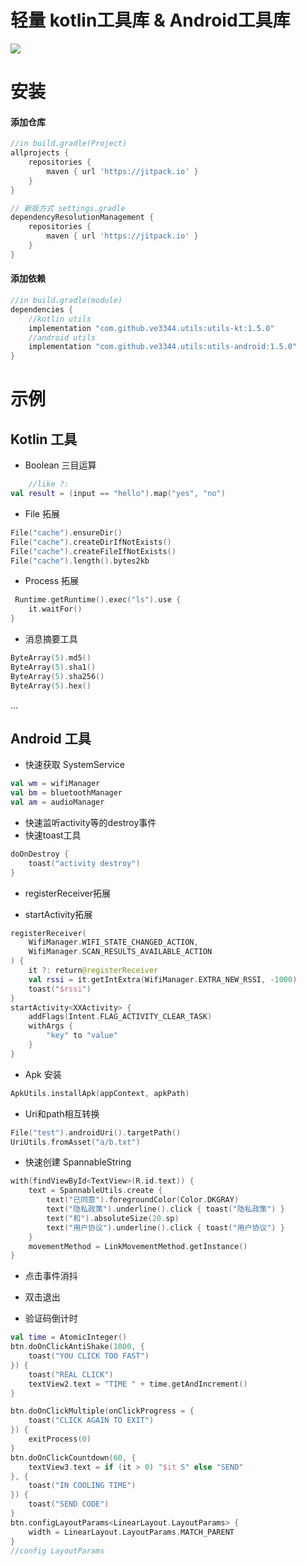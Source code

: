 # 轻量 kotlin工具库 & Android工具库
[![](https://jitpack.io/v/ve3344/utils.svg)](https://jitpack.io/#ve3344/utils)

# 安装

#### 添加仓库

```groovy
//in build.gradle(Project)
allprojects {
    repositories {
        maven { url 'https://jitpack.io' }
    }
}

// 新版方式 settings.gradle
dependencyResolutionManagement {
    repositories {
        maven { url 'https://jitpack.io' }
    }
}
```

#### 添加依赖

```groovy
//in build.gradle(module)
dependencies {
    //kotlin utils
    implementation "com.github.ve3344.utils:utils-kt:1.5.0"
    //android utils
    implementation "com.github.ve3344.utils:utils-android:1.5.0"
}
```

# 示例

## Kotlin 工具

- Boolean 三目运算

```kotlin
    //like ?:
val result = (input == "hello").map("yes", "no")
```

- File 拓展

```kotlin
File("cache").ensureDir()
File("cache").createDirIfNotExists()
File("cache").createFileIfNotExists()
File("cache").length().bytes2kb
```

- Process 拓展

```kotlin
 Runtime.getRuntime().exec("ls").use {
    it.waitFor()
}
```

- 消息摘要工具

```kotlin
ByteArray(5).md5()
ByteArray(5).sha1()
ByteArray(5).sha256()
ByteArray(5).hex()
```

...

## Android 工具

- 快速获取 SystemService

```kotlin
val wm = wifiManager
val bm = bluetoothManager
val am = audioManager

```

- 快速监听activity等的destroy事件
- 快速toast工具
```kotlin
doOnDestroy {
    toast("activity destroy")
}
```


- registerReceiver拓展

- startActivity拓展

```kotlin
registerReceiver(
    WifiManager.WIFI_STATE_CHANGED_ACTION,
    WifiManager.SCAN_RESULTS_AVAILABLE_ACTION
) {
    it ?: return@registerReceiver
    val rssi = it.getIntExtra(WifiManager.EXTRA_NEW_RSSI, -1000)
    toast("$rssi")
}
startActivity<XXActivity> {
    addFlags(Intent.FLAG_ACTIVITY_CLEAR_TASK)
    withArgs {
        "key" to "value"
    }
}
```

- Apk 安装

```kotlin
ApkUtils.installApk(appContext, apkPath)
```

- Uri和path相互转换

```kotlin
File("test").androidUri().targetPath()
UriUtils.fromAsset("a/b.txt")
```

- 快速创建 SpannableString

```kotlin
with(findViewById<TextView>(R.id.text)) {
    text = SpannableUtils.create {
        text("已同意").foregroundColor(Color.DKGRAY)
        text("隐私政策").underline().click { toast("隐私政策") }
        text("和").absoluteSize(20.sp)
        text("用户协议").underline().click { toast("用户协议") }
    }
    movementMethod = LinkMovementMethod.getInstance()
}
```

- 点击事件消抖 

- 双击退出

- 验证码倒计时

```kotlin
val time = AtomicInteger()
btn.doOnClickAntiShake(1000, {
    toast("YOU CLICK TOO FAST")
}) {
    toast("REAL CLICK")
    textView2.text = "TIME " + time.getAndIncrement()
}

btn.doOnClickMultiple(onClickProgress = {
    toast("CLICK AGAIN TO EXIT")
}) {
    exitProcess(0)
}
btn.doOnClickCountdown(60, {
    textView3.text = if (it > 0) "$it S" else "SEND"
}, {
    toast("IN COOLING TIME")
}) {
    toast("SEND CODE")
}
btn.configLayoutParams<LinearLayout.LayoutParams> {
    width = LinearLayout.LayoutParams.MATCH_PARENT
}
//config LayoutParams
```